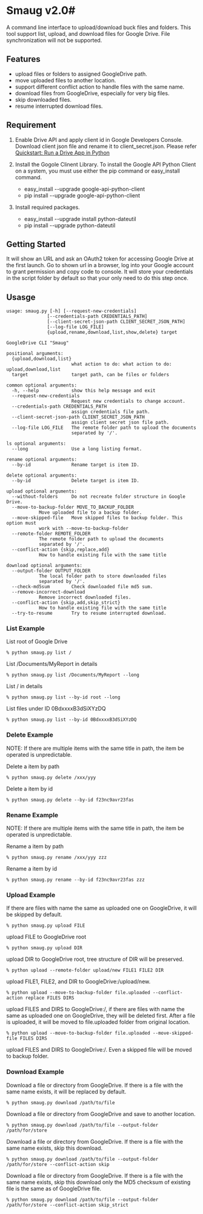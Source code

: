 # Smaug v2.0#

A command line interface to upload/download buck files and folders.
This tool support list, upload, and download files for Google Drive.
File synchronization will not be supported.

## Features ##

* upload files or folders to assigned GoogleDrive path.
 * move uploaded files to another location.
 * support different conflict action to handle files with the same name.
* download files from GoogleDrive, especially for very big files.
 * skip downloaded files.
 * resume interrupted download files.

## Requirement ##

1. Enable Drive API and apply client id in Google Developers Console.
   Download client json file and rename it to client_secret.json.
   Please refer [Quickstart: Run a Drive App in Python][quickstart]

2. Install the Gogole Clinent Library.
   To install the Google API Python Client on a system, you must use either the pip command or easy_install command.
   * easy_install --upgrade google-api-python-client
   * pip install --upgrade google-api-python-client

3. Install required packages.
   * easy_install --upgrade install python-dateutil
   * pip install --upgrade python-dateutil

[quickstart]: https://developers.google.com/drive/web/quickstart/quickstart-python

## Getting Started ##

It will show an URL and ask an OAuth2 token for accessing Google Drive at the first launch. Go to shown url in a browser, log into your Google account to grant permission and copy code to console. It will store your credentials in the script folder by default so that your only need to do this step once.

## Usasge ##

	usage: smaug.py [-h] [--request-new-credentials]
	               [--credentials-path CREDENTIALS_PATH]
	               [--client-secret-json-path CLIENT_SECRET_JSON_PATH]
	               [--log-file LOG_FILE]
	               {upload,rename,download,list,show,delete} target

	GoogleDrive CLI "Smaug"

	positional arguments:
	  {upload,download,list}
	                        what action to do: what action to do: upload,download,list
	  target                target path, can be files or folders

	common optional arguments:
	  -h, --help            show this help message and exit
	  --request-new-credentials
	                        Request new credentials to change account.
	  --credentials-path CREDENTIALS_PATH
	                        assign credentials file path.
	  --client-secret-json-path CLIENT_SECRET_JSON_PATH
	                        assign client secret json file path.
	  --log-file LOG_FILE   The remote folder path to upload the documents
	                        separated by '/'.

	ls optional arguments:
	  --long                Use a long listing format.

	rename optional arguments:
	  --by-id               Rename target is item ID.

	delete optional arguments:
	  --by-id               Delete target is item ID.

	upload optional arguments:
	  --without-folders     Do not recreate folder structure in Google Drive.
	  --move-to-backup-folder MOVE_TO_BACKUP_FOLDER
				Move uploaded file to a backup folder.
	  --move-skipped-file   Move skipped files to backup folder. This option must
				work with --move-to-backup-folder
	  --remote-folder REMOTE_FOLDER
				The remote folder path to upload the documents
				separated by '/'.
	  --conflict-action {skip,replace,add}
				How to handle existing file with the same title

	download optional arguments:
	  --output-folder OUTPUT_FOLDER
				The local folder path to store downloaded files
				separated by '/'.
	  --check-md5sum        Check downloaded file md5 sum.
	  --remove-incorrect-download
				Remove incorrect downloaded files.
	  --conflict-action {skip,add,skip_strict}
				How to handle existing file with the same title
	  --try-to-resume       Try to resume interrupted download.


### List Example ###

List root of Google Drive

	% python smaug.py list /

List /Documents/MyReport in details

	% python smaug.py list /Documents/MyReport --long

List / in details

	% python smaug.py list --by-id root --long

List files under ID 0BdxxxxB3dSiXYzDQ

	% python smaug.py list --by-id 0BdxxxxB3dSiXYzDQ

### Delete Example ###

NOTE: If there are multiple items with the same title in path, the item be operated is unpredictable.

Delete a item by path

	% python smaug.py delete /xxx/yyy

Delete a item by id

	% python smaug.py delete --by-id f23nc9avr23fas

### Rename Example ###

NOTE: If there are multiple items with the same title in path, the item be operated is unpredictable.

Rename a item by path

	% python smaug.py rename /xxx/yyy zzz

Rename a item by id

	% python smaug.py rename --by-id f23nc9avr23fas zzz

### Upload Example ###

If there are files with name the same as uploaded one on GoogleDrive, it will be skipped by default.

	% python smaug.py upload FILE

upload FILE to GoogleDrive root

	% python smaug.py upload DIR
	
upload DIR to GoogleDrive root, tree structure of DIR will be preserved.

	% python upload --remote-folder upload/new FILE1 FILE2 DIR

upload FILE1, FILE2, and DIR to GoogleDrive:/upload/new.

	% python upload --move-to-backup-folder file.uploaded --conflict-action replace FILES DIRS

upload FILES and DIRS to GoogleDrive:/, if there are files with name the same as uploaded one on GoogleDrive, they will be deleted first. After a file is uploaded, it will be moved to file.uploaded folder from original location.

	% python upload --move-to-backup-folder file.uploaded --move-skipped-file FILES DIRS

upload FILES and DIRS to GoogleDrive:/. Even a skipped file will be moved to backup folder.

### Download Example ###

Download a file or directory from GoogleDrive. If there is a file with the same name exists, it will be replaced by default.

	% python smaug.py download /path/to/file

Download a file or directory from GoogleDrive and save to another location.

	% python smaug.py download /path/to/file --output-folder /path/for/store

Download a file or directory from GoogleDrive. If there is a file with the same name exists, skip this download.

	% python smaug.py download /path/to/file --output-folder /path/for/store --conflict-action skip

Download a file or directory from GoogleDrive. If there is a file with the same name exists, skip this download only the MD5 checksum of existing file is the same as of GoogleDrive file.

	% python smaug.py download /path/to/file --output-folder /path/for/store --conflict-action skip_strict

